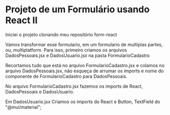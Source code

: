 # Projeto de um Formulário usando React II

Iniciei o projeto clonando meu repositório form-react

Vamos transformar esse formulario, em um formulario de multiplas partes, ou, multiplatform.
Para isso, primeiro criamos os arquivos DadosPessoais.jsx e DadosUsuario.jsx na pasta FormularioCadastro

Recortamos tudo que está no arquivo FormularioCadastro.jsx e colamos no arquivo DadosPessoais.jsx, não esqueça de arrumar os imports e nome do componente de FormularioCadastro para DadosPessoais.

No arquivo FormularioCadastro.jsx fazemos os imports de React, DadosPessoais e DadosUsuario.

Em DadosUsuario.jsx Criamos os imports do React e Button, TextField  do "@mui/material";





 


















    








